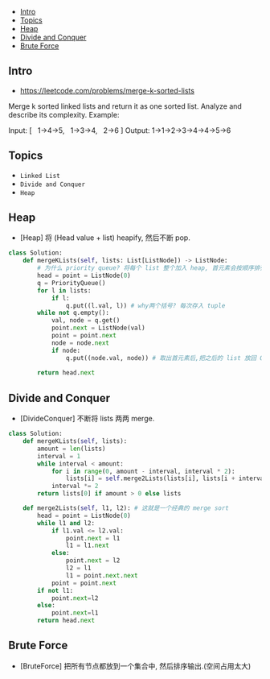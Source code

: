 - [Intro](#intro)
- [Topics](#topics)
- [Heap](#heap)
- [Divide and Conquer](#divide-and-conquer)
- [Brute Force](#brute-force)

## Intro

- https://leetcode.com/problems/merge-k-sorted-lists

Merge k sorted linked lists and return it as one sorted list. Analyze and describe its complexity.
Example:

Input:
[
  1->4->5,
  1->3->4,
  2->6
]
Output: 1->1->2->3->4->4->5->6



## Topics

- `Linked List`
- `Divide and Conquer`
- `Heap`



## Heap

- [Heap] 将 (Head value + list) heapify, 然后不断 pop.

```py
class Solution:
    def mergeKLists(self, lists: List[ListNode]) -> ListNode:
        # 为什么 priority queue? 将每个 list 整个加入 heap, 首元素会按顺序排列
        head = point = ListNode(0)
        q = PriorityQueue()
        for l in lists:
            if l:
                q.put((l.val, l)) # why两个括号? 每次存入 tuple
        while not q.empty():
            val, node = q.get()
            point.next = ListNode(val)
            point = point.next
            node = node.next
            if node:
                q.put((node.val, node)) # 取出首元素后,把之后的 list 放回 Q 里面
        
        return head.next
```


## Divide and Conquer

- [DivideConquer] 不断将 lists 两两 merge.


```py
class Solution:
    def mergeKLists(self, lists):
        amount = len(lists)
        interval = 1
        while interval < amount:
            for i in range(0, amount - interval, interval * 2):
                lists[i] = self.merge2Lists(lists[i], lists[i + interval]) # 注意, 这里将结果存回原list, 用 interval 控制操作对象.
            interval *= 2
        return lists[0] if amount > 0 else lists

    def merge2Lists(self, l1, l2): # 这就是一个经典的 merge sort
        head = point = ListNode(0)
        while l1 and l2:
            if l1.val <= l2.val:
                point.next = l1
                l1 = l1.next
            else:
                point.next = l2
                l2 = l1
                l1 = point.next.next
            point = point.next
        if not l1:
            point.next=l2
        else:
            point.next=l1
        return head.next
```

## Brute Force

- [BruteForce] 把所有节点都放到一个集合中, 然后排序输出.(空间占用太大)